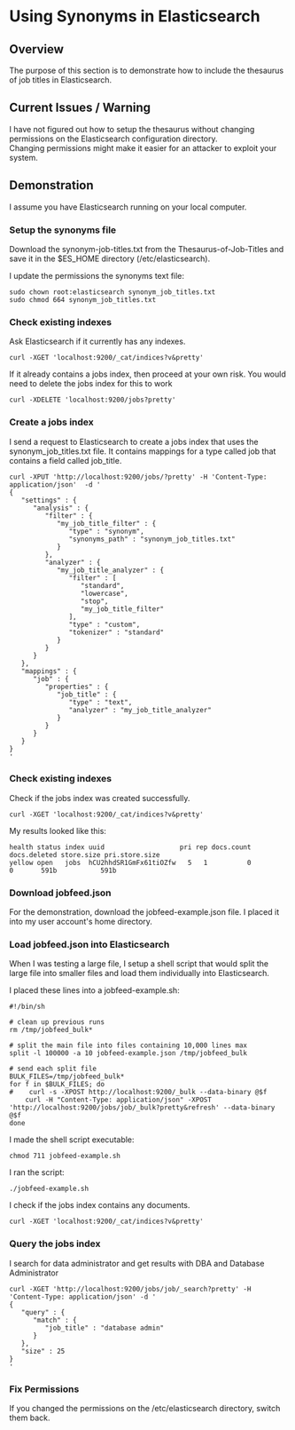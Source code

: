 # Using Synonyms in Elasticsearch

## Overview
The purpose of this section is to demonstrate how to include the thesaurus of job titles in Elasticsearch.  

## Current Issues / Warning
I have not figured out how to setup the thesaurus without changing permissions on the Elasticsearch configuration directory.  
Changing permissions might make it easier for an attacker to exploit your system.

## Demonstration
I assume you have Elasticsearch running on your local computer.

### Setup the synonyms file
Download the synonym-job-titles.txt from the Thesaurus-of-Job-Titles and save it in the $ES_HOME directory (/etc/elasticsearch).

I update the permissions the synonyms text file:

    sudo chown root:elasticsearch synonym_job_titles.txt
    sudo chmod 664 synonym_job_titles.txt


### Check existing indexes
Ask Elasticsearch if it currently has any indexes.

    curl -XGET 'localhost:9200/_cat/indices?v&pretty'

If it already contains a jobs index, then proceed at your own risk.  You would need to delete the jobs index for this to work

    curl -XDELETE 'localhost:9200/jobs?pretty'

### Create a jobs index

I send a request to Elasticsearch to create a jobs index that uses the synonym_job_titles.txt file.
It contains mappings for a type called job that contains a field called job_title.

    curl -XPUT 'http://localhost:9200/jobs/?pretty' -H 'Content-Type: application/json'  -d '
    {
       "settings" : {
          "analysis" : {
             "filter" : {
                "my_job_title_filter" : {
                   "type" : "synonym",
                   "synonyms_path" : "synonym_job_titles.txt"
                }
             },
             "analyzer" : {
                "my_job_title_analyzer" : {
                   "filter" : [
                      "standard",
                      "lowercase",
                      "stop",
                      "my_job_title_filter"
                   ],
                   "type" : "custom",
                   "tokenizer" : "standard"
                }
             }
          }
       },
       "mappings" : {
          "job" : {
             "properties" : {
                "job_title" : {
                   "type" : "text",
                   "analyzer" : "my_job_title_analyzer"
                }
             }
          }
       }
    }
    '


### Check existing indexes
Check if the jobs index was created successfully.

    curl -XGET 'localhost:9200/_cat/indices?v&pretty'


My results looked like this:

    health status index uuid                   pri rep docs.count docs.deleted store.size pri.store.size
    yellow open   jobs  hCU2hhdSR1GmFx61tiOZfw   5   1          0            0       591b           591b


### Download jobfeed.json
For the demonstration, download the jobfeed-example.json file.  I placed it into my user account's home directory.


### Load jobfeed.json into Elasticsearch
When I was testing a large file, I setup a shell script that would split the large file into smaller files and load them individually into Elasticsearch.

I placed these lines into a jobfeed-example.sh:

    #!/bin/sh

    # clean up previous runs
    rm /tmp/jobfeed_bulk*

    # split the main file into files containing 10,000 lines max
    split -l 100000 -a 10 jobfeed-example.json /tmp/jobfeed_bulk

    # send each split file
    BULK_FILES=/tmp/jobfeed_bulk*
    for f in $BULK_FILES; do
    #    curl -s -XPOST http://localhost:9200/_bulk --data-binary @$f
        curl -H "Content-Type: application/json" -XPOST 'http://localhost:9200/jobs/job/_bulk?pretty&refresh' --data-binary @$f
    done

I made the shell script executable:

    chmod 711 jobfeed-example.sh

I ran the script:

    ./jobfeed-example.sh

I check if the jobs index contains any documents.

    curl -XGET 'localhost:9200/_cat/indices?v&pretty'



### Query the jobs index
I search for data administrator and get results with DBA and Database Administrator

    curl -XGET 'http://localhost:9200/jobs/job/_search?pretty' -H 'Content-Type: application/json' -d '
    {
       "query" : {
          "match" : {
             "job_title" : "database admin"
          }
       },
       "size" : 25
    }
    '

### Fix Permissions
If you changed the permissions on the /etc/elasticsearch directory, switch them back.





